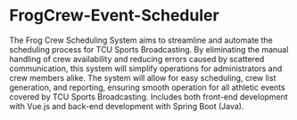 # FrogCrew-Event-Scheduler
The Frog Crew Scheduling System aims to streamline and automate the scheduling process for TCU Sports Broadcasting. By eliminating the manual handling of crew availability and reducing errors caused by scattered communication, this system will simplify operations for administrators and crew members alike. The system will allow for easy scheduling, crew list generation, and reporting, ensuring smooth operation for all athletic events covered by TCU Sports Broadcasting.
Includes both front-end development with Vue.js and back-end development with Spring Boot (Java).
